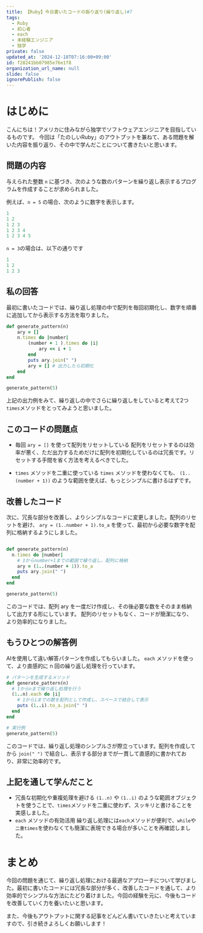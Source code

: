 ```yaml
---
title: 【Ruby】今日書いたコードの振り返り(繰り返し)#7
tags:
  - Ruby
  - 初心者
  - each
  - 未経験エンジニア
  - 独学
private: false
updated_at: '2024-12-18T07:16:00+09:00'
id: f28241bb07985e76e1f8
organization_url_name: null
slide: false
ignorePublish: false
---
```

# はじめに
こんにちは！アメリカに住みながら独学でソフトウェアエンジニアを目指しているものです。
今回は「たのしいRuby」のアウトプットを兼ねて、ある問題を解いた内容を振り返り、その中で学んだことについて書きたいと思います。

## 問題の内容
与えられた整数 `n` に基づき、次のような数のパターンを繰り返し表示するプログラムを作成することが求められました。

例えば、`n = 5` の場合、次のように数字を表示します。
```ruby
1
1 2
1 2 3
1 2 3 4
1 2 3 4 5
```
`n = 3`の場合は、以下の通りです
```ruby
1
1 2
1 2 3
```

## 私の回答
最初に書いたコードでは、繰り返し処理の中で配列を毎回初期化し、数字を順番に追加してから表示する方法を取りました。
```ruby
def generate_pattern(n)
    ary = []
    n.times do |number|
        (number + 1 ).times do |i|　
            ary << i + 1
        end
        puts ary.join(" ")
        ary = [] # 出力したら初期化
    end
end

generate_pattern(5)
```
上記の出力例をみて、繰り返しの中でさらに繰り返しをしていると考えて2つ`times`メソッドをとってみようと思いました。

## このコードの問題点
* 毎回 `ary = []` を使って配列をリセットしている
配列をリセットするのは効率が悪く、ただ出力するためだけに配列を初期化しているのは冗長です。リセットする手間を省く方法を考えるべきでした。

* `times` メソッドを二重に使っている
`times` メソッドを使わなくても、 `(1..(number + 1))` のような範囲を使えば、もっとシンプルに書けるはずです。

## 改善したコード
次に、冗長な部分を改善し、よりシンプルなコードに変更しました。配列のリセットを避け、 `ary = (1..number + 1).to_a` を使って、最初から必要な数字を配列に格納するようにしました。

```ruby

def generate_pattern(n)
  n.times do |number|
    # 1からnumber+1までの範囲で繰り返し、配列に格納
    ary = (1..(number + 1)).to_a
    puts ary.join(" ")
  end
end

generate_pattern(5)
```

このコードでは、配列 ary を一度だけ作成し、その後必要な数をそのまま格納して出力する形にしています。
配列のリセットもなく、コードが簡潔になり、より効率的になりました。

## もうひとつの解答例
AIを使用して違い解答パターンを作成してもらいました。
`each` メソッドを使って、より直感的に n 回の繰り返し処理を行っています。
```ruby
# パターンを生成するメソッド
def generate_pattern(n)
  # 1からnまで繰り返し処理を行う
  (1..n).each do |i|
    # 1からiまでの数を配列として作成し、スペースで結合して表示
    puts (1..i).to_a.join(" ")
  end
end

# 実行例
generate_pattern(5)
```
このコードでは、繰り返し処理のシンプルさが際立っています。配列を作成してから `join(" ")` で結合し、表示する部分までが一貫して直感的に書かれており、非常に効率的です。


## 上記を通して学んだこと
* 冗長な初期化や重複処理を避ける
`(1..n)` や `(1..i)` のような範囲オブジェクトを使うことで、`times`メソッドを二重に使わず、スッキリと書けることを実感しました。
* `each` メソッドの有効活用
繰り返し処理には`each`メソッドが便利で、`while`や`二重times`を使わなくても簡潔に表現できる場合が多いことを再確認しました。

# まとめ
今回の問題を通じて、繰り返し処理における最適なアプローチについて学びました。最初に書いたコードには冗長な部分が多く、改善したコードを通して、より効率的でシンプルな方法にたどり着けました。今回の経験を元に、今後もコードを改善していく力を養いたいと思います。

また、今後もアウトプットに関する記事をどんどん書いていきたいと考えていますので、引き続きよろしくお願いします！

